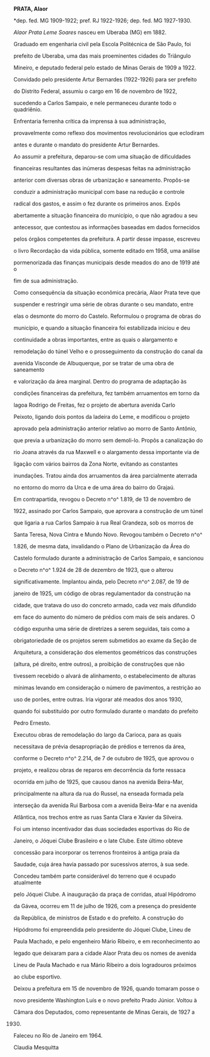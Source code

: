 **PRATA, Alaor**



\*dep. fed. MG 1909-1922; pref. RJ 1922-1926; dep. fed. MG 1927-1930.



*Alaor Prata Leme Soares* nasceu em Uberaba (MG) em 1882.



Graduado em engenharia civil pela Escola Politécnica de São Paulo, foi

prefeito de Uberaba, uma das mais proeminentes cidades do Triângulo

Mineiro, e deputado federal pelo estado de Minas Gerais de 1909 a 1922.



Convidado pelo presidente Artur Bernardes (1922-1926) para ser prefeito

do Distrito Federal, assumiu o cargo em 16 de novembro de 1922,

sucedendo a Carlos Sampaio, e nele permaneceu durante todo o quadriênio.

Enfrentaria ferrenha crítica da imprensa à sua administração,

provavelmente como reflexo dos movimentos revolucionários que eclodiram

antes e durante o mandato do presidente Artur Bernardes.



Ao assumir a prefeitura, deparou-se com uma situação de dificuldades

financeiras resultantes das inúmeras despesas feitas na administração

anterior com diversas obras de urbanização e saneamento. Propôs-se

conduzir a administração municipal com base na redução e controle

radical dos gastos, e assim o fez durante os primeiros anos. Expôs

abertamente a situação financeira do município, o que não agradou a seu

antecessor, que contestou as informações baseadas em dados fornecidos

pelos órgãos competentes da prefeitura. A partir desse impasse, escreveu

o livro Recordação da vida pública, somente editado em 1958, uma análise

pormenorizada das finanças municipais desde meados do ano de 1919 até o

fim de sua administração.



Como consequência da situação econômica precária, Alaor Prata teve que

suspender e restringir uma série de obras durante o seu mandato, entre

elas o desmonte do morro do Castelo. Reformulou o programa de obras do

município, e quando a situação financeira foi estabilizada iniciou e deu

continuidade a obras importantes, entre as quais o alargamento e

remodelação do túnel Velho e o prosseguimento da construção do canal da

avenida Visconde de Albuquerque, por se tratar de uma obra de saneamento

e valorização da área marginal. Dentro do programa de adaptação às

condições financeiras da prefeitura, fez também arruamentos em torno da

lagoa Rodrigo de Freitas, fez o projeto de abertura avenida Carlo

Peixoto, ligando dois pontos da ladeira do Leme, e modificou o projeto

aprovado pela administração anterior relativo ao morro de Santo Antônio,

que previa a urbanização do morro sem demoli-lo. Propôs a canalização do

rio Joana através da rua Maxwell e o alargamento dessa importante via de

ligação com vários bairros da Zona Norte, evitando as constantes

inundações. Tratou ainda dos arruamentos da área parcialmente aterrada

no entorno do morro da Urca e de uma área do bairro do Grajaú.



Em contrapartida, revogou o Decreto n^o^ 1.819, de 13 de novembro de

1922, assinado por Carlos Sampaio, que aprovara a construção de um túnel

que ligaria a rua Carlos Sampaio à rua Real Grandeza, sob os morros de

Santa Teresa, Nova Cintra e Mundo Novo. Revogou também o Decreto n^o^

1.826, de mesma data, invalidando o Plano de Urbanização da Área do

Castelo formulado durante a administração de Carlos Sampaio, e sancionou

o Decreto n^o^ 1.924 de 28 de dezembro de 1923, que o alterou

significativamente. Implantou ainda, pelo Decreto n^o^ 2.087, de 19 de

janeiro de 1925, um código de obras regulamentador da construção na

cidade, que tratava do uso do concreto armado, cada vez mais difundido

em face do aumento do número de prédios com mais de seis andares. O

código expunha uma série de diretrizes a serem seguidas, tais como a

obrigatoriedade de os projetos serem submetidos ao exame da Seção de

Arquitetura, a consideração dos elementos geométricos das construções

(altura, pé direito, entre outros), a proibição de construções que não

tivessem recebido o alvará de alinhamento, o estabelecimento de alturas

mínimas levando em consideração o número de pavimentos, a restrição ao

uso de porões, entre outras. Iria vigorar até meados dos anos 1930,

quando foi substituído por outro formulado durante o mandato do prefeito

Pedro Ernesto.



Executou obras de remodelação do largo da Carioca, para as quais

necessitava de prévia desapropriação de prédios e terrenos da área,

conforme o Decreto n^o^ 2.214, de 7 de outubro de 1925, que aprovou o

projeto, e realizou obras de reparos em decorrência da forte ressaca

ocorrida em julho de 1925, que causou danos na avenida Beira-Mar,

principalmente na altura da rua do Russel, na enseada formada pela

interseção da avenida Rui Barbosa com a avenida Beira-Mar e na avenida

Atlântica, nos trechos entre as ruas Santa Clara e Xavier da Silveira.



Foi um intenso incentivador das duas sociedades esportivas do Rio de

Janeiro, o Jóquei Clube Brasileiro e o Iate Clube. Este último obteve

concessão para incorporar os terrenos fronteiros à antiga praia da

Saudade, cuja área havia passado por sucessivos aterros, à sua sede.

Concedeu também parte considerável do terreno que é ocupado atualmente

pelo Jóquei Clube. A inauguração da praça de corridas, atual Hipódromo

da Gávea, ocorreu em 11 de julho de 1926, com a presença do presidente

da República, de ministros de Estado e do prefeito. A construção do

Hipódromo foi empreendida pelo presidente do Jóquei Clube, Lineu de

Paula Machado, e pelo engenheiro Mário Ribeiro, e em reconhecimento ao

legado que deixaram para a cidade Alaor Prata deu os nomes de avenida

Lineu de Paula Machado e rua Mário Ribeiro a dois logradouros próximos

ao clube esportivo.



Deixou a prefeitura em 15 de novembro de 1926, quando tomaram posse o

novo presidente Washington Luís e o novo prefeito Prado Júnior. Voltou à

Câmara dos Deputados, como representante de Minas Gerais, de 1927 a

1930.



Faleceu no Rio de Janeiro em 1964.



Claudia Mesquitta




